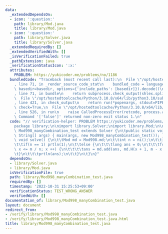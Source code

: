 ```yaml
---
data:
  _extendedDependsOn:
  - icon: ':question:'
    path: library/Mod.java
    title: library/Mod.java
  - icon: ':question:'
    path: library/Solver.java
    title: library/Solver.java
  _extendedRequiredBy: []
  _extendedVerifiedWith: []
  _isVerificationFailed: true
  _pathExtension: java
  _verificationStatusIcon: ':x:'
  attributes:
    PROBLEM: https://yukicoder.me/problems/no/1186
  bundledCode: "Traceback (most recent call last):\n  File \"/opt/hostedtoolcache/Python/3.10.8/x64/lib/python3.10/site-packages/onlinejudge_verify/documentation/build.py\"\
    , line 71, in _render_source_code_stat\n    bundled_code = language.bundle(stat.path,\
    \ basedir=basedir, options={'include_paths': [basedir]}).decode()\n  File \"/opt/hostedtoolcache/Python/3.10.8/x64/lib/python3.10/site-packages/onlinejudge_verify/languages/user_defined.py\"\
    , line 71, in bundle\n    return subprocess.check_output(shlex.split(command))\n\
    \  File \"/opt/hostedtoolcache/Python/3.10.8/x64/lib/python3.10/subprocess.py\"\
    , line 421, in check_output\n    return run(*popenargs, stdout=PIPE, timeout=timeout,\
    \ check=True,\n  File \"/opt/hostedtoolcache/Python/3.10.8/x64/lib/python3.10/subprocess.py\"\
    , line 526, in run\n    raise CalledProcessError(retcode, process.args,\nsubprocess.CalledProcessError:\
    \ Command '['false']' returned non-zero exit status 1.\n"
  code: "// verification-helper: PROBLEM https://yukicoder.me/problems/no/1186\n\n\
    package library;\n\nimport library.Solver;\nimport library.Mod;\n\npublic class\
    \ Mod998_manyCombination_test extends Solver {\n\tpublic static void main(final\
    \ String[] args) { main(args, new Mod998_manyCombination_test()); }\n\n\tpublic\
    \ void solve() {\n\t\tMod md = Mod998.md;\n\t\tint n = ni();\n\t\tint m = ni();\n\
    \t\tif(n == 1) prtln(1);\n\t\telse {\n\t\t\tlong ans = 0;\n\t\t\tfor(int x = 0;\
    \ x <= m / n; x ++) {\n\t\t\t\tans = md.add(ans, md.H(x + 1, m - x * n));\n\t\t\
    \t}\n\t\t\tprtln(ans);\n\t\t}\n\t}\n}"
  dependsOn:
  - library/Solver.java
  - library/Mod.java
  isVerificationFile: true
  path: library/Mod998_manyCombination_test.java
  requiredBy: []
  timestamp: '2022-10-31 15:25:53+09:00'
  verificationStatus: TEST_WRONG_ANSWER
  verifiedWith: []
documentation_of: library/Mod998_manyCombination_test.java
layout: document
redirect_from:
- /verify/library/Mod998_manyCombination_test.java
- /verify/library/Mod998_manyCombination_test.java.html
title: library/Mod998_manyCombination_test.java
---
```

